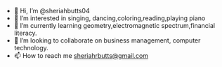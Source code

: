 - 👋 Hi, I’m @sheriahbutts04
- 👀 I’m interested in singing, dancing,coloring,reading,playing piano
- 🌱 I’m currently learning geometry,electromagnetic spectrum,financial literacy.
- 💞️ I’m looking to collaborate on business management, computer technology.
- 📫 How to reach me sheriahrbutts@gmail.com

<!---
musicalchromesthesia/musicalchromesthesia is a ✨ special ✨ repository because its `README.md` (this file) appears on your GitHub profile.
You can click the Preview link to take a look at your changes.
--->
